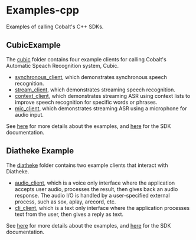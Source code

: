 # Examples-cpp
Examples of calling Cobalt's C++ SDKs.

## CubicExample
The [cubic](./cubic) folder contains four example clients for calling Cobalt's Automatic Speach Recognition system, Cubic.
* [synchronous_client](./cubic/synchronous_client.cpp), which demonstrates synchronous speech recognition.
* [stream_client](./cubic/stream_client.cpp), which demonstrates streaming speech recognition.
* [context_client](./cubic/context_client.cpp), which demonstrates streaming ASR using context lists to improve speech recognition for specific words or phrases.
* [mic_client](./cubic/mic_client.cpp), which demonstrates streaming ASR using a microphone for audio input.

See [here](./cubic/README.md) for more details about the examples, and [here](https://sdk-cubic.cobaltspeech.com/) for the SDK documentation.

## Diatheke Example
The [diatheke](./diatheke) folder contains two example clients that interact with Diatheke.
* [audio_client](./diatheke/audio_client.cpp), which is a voice only interface where the application accepts user audio, processes the result, then gives back an audio response. The audio I/O is handled by a user-specified external process, such as sox, aplay, arecord, etc.
* [cli_client](./diatheke/cli_client.cpp), which is a text only interface where the application processes text from the user, then gives a reply as text.

See [here](./diatheke/README.md) for more details about the examples, and [here](https://sdk-diatheke.cobaltspeech.com) for the SDK documentation.
